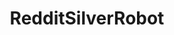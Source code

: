 ---
title: RedditSilverRobot
crosslinks:
- facepalm
- gifs
- pics
- mildlyinteresting
- admincraft
- mildlyinfuriating
- leagueoflegends
---